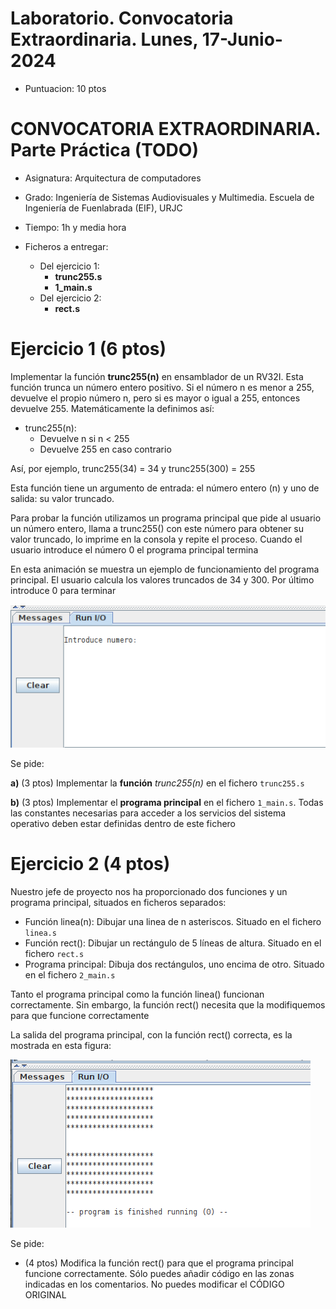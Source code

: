 # Laboratorio. Convocatoria Extraordinaria. Lunes, 17-Junio-2024
* Puntuacion: 10 ptos


# CONVOCATORIA EXTRAORDINARIA. Parte Práctica (TODO)

* Asignatura: Arquitectura de computadores
* Grado: Ingeniería de Sistemas Audiovisuales y Multimedia. Escuela de Ingeniería de Fuenlabrada (EIF), URJC

* Tiempo: 1h y media hora

* Ficheros a entregar:
  * Del ejercicio 1:
    - **trunc255.s**
    - **1_main.s**
  * Del ejercicio 2:
    - **rect.s**

# Ejercicio 1 (6 ptos)

Implementar la función **trunc255(n)** en ensamblador de un RV32I. Esta función trunca un número entero positivo. Si el número n es menor a 255, devuelve el propio número n, pero si es mayor o igual a 255, entonces devuelve 255. Matemáticamente la definimos así:

* trunc255(n):
  * Devuelve n si n < 255
  * Devuelve 255 en caso contrario

Así, por ejemplo, trunc255(34) = 34 y trunc255(300) = 255

Esta función tiene un argumento de entrada: el número entero (n) y uno de salida: su valor truncado.

Para probar la función utilizamos un programa principal que pide al usuario un número entero, llama a trunc255() con este número para obtener su valor truncado, lo imprime en la consola y repite el proceso. Cuando el usuario introduce el número 0 el programa principal termina

En esta animación se muestra un ejemplo de funcionamiento del programa principal. El usuario calcula los valores truncados de 34 y 300. Por último introduce 0 para terminar

![](apartado-a.gif)


Se pide:

**a)** (3 ptos) Implementar la **función** *trunc255(n)* en el fichero `trunc255.s`

**b)** (3 ptos) Implementar el **programa principal** en el fichero `1_main.s`. Todas las constantes necesarias para acceder a los servicios del sistema operativo deben estar definidas dentro de este fichero



# Ejercicio 2 (4 ptos)

Nuestro jefe de proyecto nos ha proporcionado dos funciones y un programa principal, situados en ficheros separados:

* Función linea(n): Dibujar una linea de n asteriscos. Situado en el fichero `linea.s`
* Función rect(): Dibujar un rectángulo de 5 líneas de altura. Situado en el fichero `rect.s`
* Programa principal: Dibuja dos rectángulos, uno encima de otro. Situado en el fichero `2_main.s`

Tanto el programa principal como la función linea() funcionan correctamente. Sin embargo, la función rect() necesita que la modifiquemos para que funcione correctamente

La salida del programa principal, con la función rect() correcta, es la mostrada en esta figura:

![](apartado-b.png)


Se pide:

* (4 ptos) Modifica la función rect() para que el programa principal funcione correctamente. Sólo puedes añadir código en las zonas indicadas en los comentarios. No puedes modificar el CÓDIGO ORIGINAL

